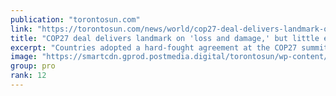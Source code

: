 ```yaml
---
publication: "torontosun.com"
link: "https://torontosun.com/news/world/cop27-deal-delivers-landmark-on-loss-and-damage-but-little-else"
title: "COP27 deal delivers landmark on 'loss and damage,' but little else"
excerpt: "Countries adopted a hard-fought agreement at the COP27 summit that sets up a fund to help poor nations being battered by climate disasters."
image: "https://smartcdn.gprod.postmedia.digital/torontosun/wp-content/uploads/2022/11/AFP_32NZ9HY-scaled-e1668962433473.jpg?quality=100&strip=all"
group: pro
rank: 12
---
```

